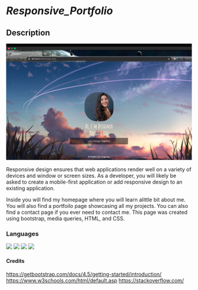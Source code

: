 # _Responsive_Portfolio_

## Description


<img src="Assets/images/Screen Shot 2020-10-05 at 9.02.25 PM.png">


Responsive design ensures that web applications render well on a variety of devices and window or screen sizes. As a developer, you will likely be asked to create a mobile-first application or add responsive design to an existing application. 
 
 Inside you will find my homepage where you will learn alittle bit about me. You will also find a portfoilo page showcasing all my projects. You can also find a contact page if you ever need to contact me. This page was created using bootstrap, media queries, HTML, and CSS. 

### Languages
<img src="https://upload.wikimedia.org/wikipedia/commons/thumb/6/61/HTML5_logo_and_wordmark.svg/200px-HTML5_logo_and_wordmark.svg.png">
<img src="https://luminfire.com/wp-content/uploads/2017/12/CSS_Logo.png">
<img src="https://www.creative-tim.com/assets/icon-bootstrap-5e6858bdd6419348ca6db41514ee984f8c729ba56c322230cf96d310b4bf9bea.jpg">
<img src="https://glynrob.com/wp-content/uploads/js-logo.png">


#### Credits
https://getbootstrap.com/docs/4.5/getting-started/introduction/
https://www.w3schools.com/html/default.asp
https://stackoverflow.com/






